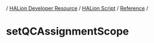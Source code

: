 / [HALion Developer Resource](../..//HALion-Developer-Resource.md) / [HALion Script](./HALion-Script.md) / [Reference](./Reference.md) /

# setQCAssignmentScope
